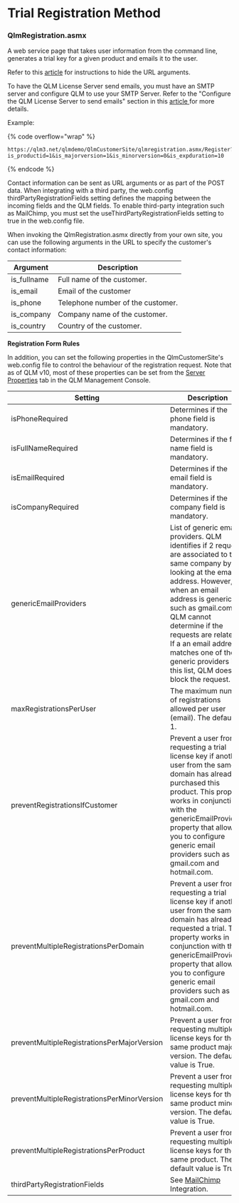 # Trial Registration Method

### QlmRegistration.asmx  <a href="#h_01hdm5wzxvd26qzx28grcvv5dk" id="h_01hdm5wzxvd26qzx28grcvv5dk"></a>

A web service page that takes user information from the command line, generates a trial key for a given product and emails it to the user.

Refer to this [article](https://support.soraco.co/hc/en-us/articles/211568803-How-to-hide-the-URL-arguments-of-the-QlmRegistrationForm-aspx-or-QlmRegistration-asmx-pages) for instructions to hide the URL arguments.

To have the QLM License Server send emails, you must have an SMTP server and configure QLM to use your SMTP Server. Refer to the "Configure the QLM License Server to send emails" section in this [article ](https://support.soraco.co/hc/en-us/articles/207894796-How-to-configure-QLM-to-send-mail-using-SMTP)for more details.

Example:

{% code overflow="wrap" %}
```
https://qlm3.net/qlmdemo/QlmCustomerSite/qlmregistration.asmx/Register?is_productid=1&is_majorversion=1&is_minorversion=0&is_expduration=10
```
{% endcode %}

&#x20;Contact information can be sent as URL arguments or as part of the POST data. When integrating with a third party, the web.config thirdPartyRegistrationFields setting defines the mapping between the incoming fields and the QLM fields. To enable third-party integration such as MailChimp, you must set the useThirdPartyRegistrationFields setting to true in the web.config file.

When invoking the QlmRegistration.asmx directly from your own site, you can use the following arguments in the URL to specify the customer's contact information:

| **Argument** | **Description**                   |
| ------------ | --------------------------------- |
| is\_fullname | Full name of the customer.        |
| is\_email    | Email of the customer             |
| is\_phone    | Telephone number of the customer. |
| is\_company  | Company name of the customer.     |
| is\_country  | Country of the customer.          |

**Registration Form Rules**

In addition, you can set the following properties in the QlmCustomerSite's web.config file to control the behaviour of the registration request. Note that as of QLM v10, most of these properties can be set from the [Server Properties](https://support.soraco.co/hc/en-us/articles/207920563-Server-Properties) tab in the QLM Management Console.

| **Setting**                                 | **Description**                                                                                                                                                                                                                                                                                                                                           |
| ------------------------------------------- | --------------------------------------------------------------------------------------------------------------------------------------------------------------------------------------------------------------------------------------------------------------------------------------------------------------------------------------------------------- |
| isPhoneRequired                             | Determines if the phone field is mandatory.                                                                                                                                                                                                                                                                                                               |
| isFullNameRequired                          | Determines if the full name field is mandatory.                                                                                                                                                                                                                                                                                                           |
| isEmailRequired                             | Determines if the email field is mandatory.                                                                                                                                                                                                                                                                                                               |
| isCompanyRequired                           | Determines if the company field is mandatory.                                                                                                                                                                                                                                                                                                             |
| genericEmailProviders                       | List of generic email providers. QLM identifies if 2 requests are associated to the same company by looking at the email address. However, when an email address is generic such as gmail.com, QLM cannot determine if the requests are related. If a an email address matches one of the generic providers in this list, QLM does not block the request. |
| maxRegistrationsPerUser                     | The maximum number of registrations allowed per user (email). The default is 1.                                                                                                                                                                                                                                                                           |
| preventRegistrationsIfCustomer              | Prevent a user from requesting a trial license key if another user from the same domain has already purchased this product. This property works in conjunction with the genericEmailProviders property that allows you to configure generic email providers such as gmail.com and hotmail.com.                                                            |
| preventMultipleRegistrationsPerDomain       | Prevent a user from requesting a trial license key if another user from the same domain has already requested a trial. This property works in conjunction with the genericEmailProviders property that allows you to configure generic email providers such as gmail.com and hotmail.com.                                                                 |
| preventMultipleRegistrationsPerMajorVersion | Prevent a user from requesting multiple license keys for the same product major version. The default value is True.                                                                                                                                                                                                                                       |
| preventMultipleRegistrationsPerMinorVersion | Prevent a user from requesting multiple license keys for the same product minor version. The default value is True.                                                                                                                                                                                                                                       |
| preventMultipleRegistrationsPerProduct      | Prevent a user from requesting multiple license keys for the same product. The default value is True.                                                                                                                                                                                                                                                     |
| thirdPartyRegistrationFields                | See [MailChimp ](https://support.soraco.co/hc/en-us/articles/206203030-Quick-License-Manager-Integration-with-MailChimp)Integration.                                                                                                                                                                                                                      |
